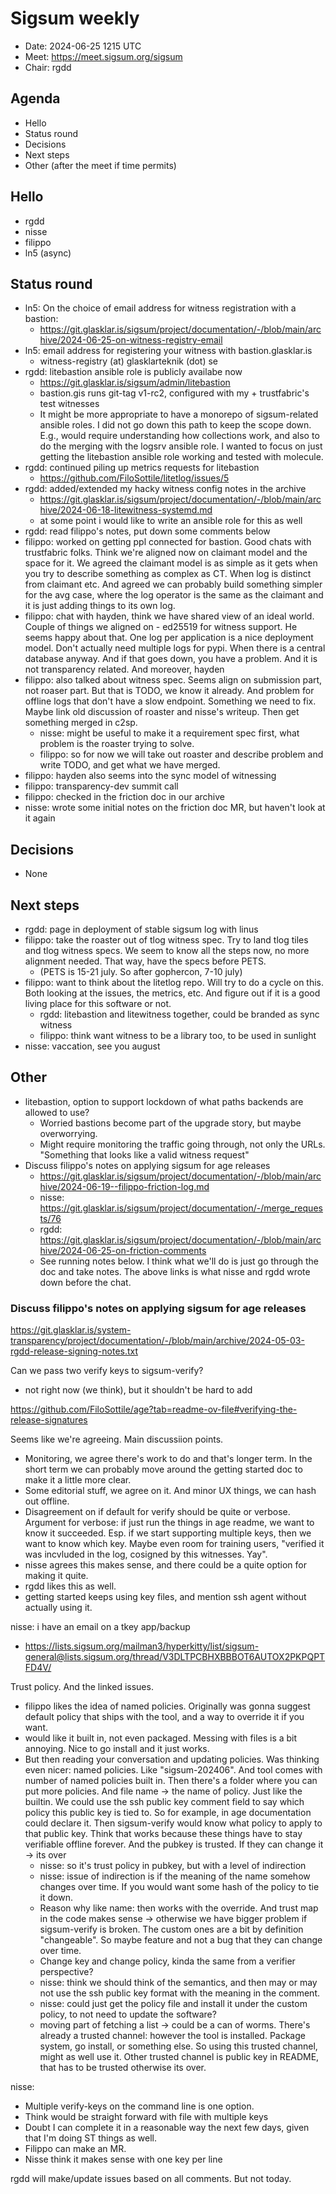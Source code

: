 # Sigsum weekly

  - Date: 2024-06-25 1215 UTC
  - Meet: https://meet.sigsum.org/sigsum
  - Chair: rgdd

## Agenda

  - Hello
  - Status round
  - Decisions
  - Next steps
  - Other (after the meet if time permits)

## Hello

  - rgdd
  - nisse
  - filippo
  - ln5 (async)

## Status round

  - ln5: On the choice of email address for witness registration with a bastion:
    - https://git.glasklar.is/sigsum/project/documentation/-/blob/main/archive/2024-06-25-on-witness-registry-email
  - ln5: email address for registering your witness with bastion.glasklar.is
    - witness-registry (at) glasklarteknik (dot) se
  - rgdd: litebastion ansible role is publicly availabe now
    - https://git.glasklar.is/sigsum/admin/litebastion
    - bastion.gis runs git-tag v1-rc2, configured with my + trustfabric's test
      witnesses
    - It might be more appropriate to have a monorepo of sigsum-related ansible
      roles. I did not go down this path to keep the scope down. E.g., would
      require understanding how collections work, and also to do the merging
      with the logsrv ansible role. I wanted to focus on just getting the
      litebastion ansible role working and tested with molecule.
  - rgdd: continued piling up metrics requests for litebastion
    - https://github.com/FiloSottile/litetlog/issues/5
  - rgdd: added/extended my hacky witness config notes in the archive
    - https://git.glasklar.is/sigsum/project/documentation/-/blob/main/archive/2024-06-18-litewitness-systemd.md
    - at some point i would like to write an ansible role for this as well
  - rgdd: read filippo's notes, put down some comments below
  - filippo: worked on getting ppl connected for bastion. Good chats with
    trustfabric folks. Think we're aligned now on claimant model and the space
    for it. We agreed the claimant model is as simple as it gets when you try to
        describe something as complex as CT. When log is distinct from claimant
        etc. And agreed we can probably build something simpler for the avg
        case, where the log operator is the same as the claimant and it is just
        adding things to its own log.
  - filippo: chat with hayden, think we have shared view of an ideal world.
    Couple of things we aligned on - ed25519 for witness support. He seems happy
    about that. One log per application is a nice deployment model. Don't
    actually need multiple logs for pypi. When there is a central database
    anyway. And if that goes down, you have a problem. And it is not
    transparency related. And moreover, hayden 
  - filippo: also talked about witness spec. Seems align on submission part, not
    roaser part. But that is TODO, we know it already. And problem for offline
    logs that don't have a slow endpoint. Something we need to fix. Maybe link
    old discussion of roaster and nisse's writeup. Then get something merged in
    c2sp.
    - nisse: might be useful to make it a requirement spec first, what problem
      is the roaster trying to solve.
    - filippo: so for now we will take out roaster and describe problem and
      write TODO, and get what we have merged.
  - filippo: hayden also seems into the sync model of witnessing
  - filippo: transparency-dev summit call
  - filippo: checked in the friction doc in our archive
  - nisse: wrote some initial notes on the friction doc MR, but haven't look at
    it again

## Decisions

  - None

## Next steps

  - rgdd: page in deployment of stable sigsum log with linus
  - filippo: take the roaster out of tlog witness spec. Try to land tlog tiles
    and tlog witness specs. We seem to know all the steps now, no more alignment
    needed. That way, have the specs before PETS.
    - (PETS is 15-21 july. So after gophercon, 7-10 july)
  - filippo: want to think about the litetlog repo. Will try to do a cycle on
    this. Both looking at the issues, the metrics, etc. And figure out if it is
    a good living place for this software or not.
    - rgdd: litebastion and litewitness together, could be branded as sync
      witness
    - filippo: think want witness to be a library too, to be used in sunlight
  - nisse: vaccation, see you august

## Other

  - litebastion, option to support lockdown of what paths backends are allowed
    to use?
    - Worried bastions become part of the upgrade story, but maybe overworrying.
    - Might require monitoring the traffic going through, not only the URLs.
      "Something that looks like a valid witness request"
  - Discuss filippo's notes on applying sigsum for age releases
    - https://git.glasklar.is/sigsum/project/documentation/-/blob/main/archive/2024-06-19--filippo-friction-log.md
    - nisse: https://git.glasklar.is/sigsum/project/documentation/-/merge_requests/76
    - rgdd: https://git.glasklar.is/sigsum/project/documentation/-/blob/main/archive/2024-06-25-on-friction-comments
    - See running notes below. I think what we'll do is just go through the doc
      and take notes. The above links is what nisse and rgdd wrote down before
      the chat.

### Discuss filippo's notes on applying sigsum for age releases

https://git.glasklar.is/system-transparency/project/documentation/-/blob/main/archive/2024-05-03-rgdd-release-signing-notes.txt

Can we pass two verify keys to sigsum-verify?
- not right now (we think), but it shouldn't be hard to add

https://github.com/FiloSottile/age?tab=readme-ov-file#verifying-the-release-signatures 

Seems like we're agreeing. Main discussiion points.
- Monitoring, we agree there's work to do and that's longer term. In the short
  term we can probably move around the getting started doc to make it a little
  more clear.
- Some editorial stuff, we agree on it. And minor UX things, we can hash out
  offline.
- Disagreement on if default for verify should be quite or verbose. Argument for
  verbose: if just run the things in age readme, we want to know it succeeded.
  Esp. if we start supporting multiple keys, then we want to know which key.
  Maybe even room for training users, "verified it was incvluded in the log,
  cosigned by this witnesses. Yay".
- nisse agrees this makes sense, and there could be a quite option for making it
  quite.
- rgdd likes this as well.
- getting started keeps using key files, and mention ssh agent without actually
  using it.

nisse: i have an email on a tkey app/backup
- https://lists.sigsum.org/mailman3/hyperkitty/list/sigsum-general@lists.sigsum.org/thread/V3DLTPCBHXBBBOT6AUTOX2PKPQPTFD4V/

Trust policy. And the linked issues.
- filippo likes the idea of named policies. Originally was gonna suggest default
  policy that ships with the tool, and a way to override it if you want.
- would like it built in, not even packaged. Messing with files is a bit
  annoying. Nice to go install and it just works.
- But then reading your conversation and updating policies. Was thinking even
  nicer: named policies. Like "sigsum-202406". And tool comes with number of
  named policies built in. Then there's a folder where you can put more
  policies. And file name -> the name of policy. Just like the builtin. We could
  use the ssh public key comment field to say which policy this public key is
  tied to. So for example, in age documentation could declare it. Then
  sigsum-verify would know what policy to apply to that public key. Think that
  works because these things have to stay verifiable offline forever. And the
  pubkey is trusted. If they can change it -> its over
  - nisse: so it's trust policy in pubkey, but with a level of indirection
  - nisse: issue of indirection is if the meaning of the name somehow changes
    over time. If you would want some hash of the policy to tie it down.
  - Reason why like name: then works with the override. And trust map in the
    code makes sense -> otherwise we have bigger problem if sigsum-verify is
    broken. The custom ones are a bit by definition "changeable". So maybe
    feature and not a bug that they can change over time.
  - Change key and change policy, kinda the same from a verifier perspective?
  - nisse: think we should think of the semantics, and then may or may not use
    the ssh public key format with the meaning in the comment.
  - nisse: could just get the policy file and install it under the custom
    policy, to not need to update the software?
  - moving part of fetching a list -> could be a can of worms. There's already a
    trusted channel: however the tool is installed. Package system, go install,
    or something else. So using this trusted channel, might as well use it.
    Other trusted channel is public key in README, that has to be trusted
    otherwise its over.

nisse:
- Multiple verify-keys on the command line is one option.
- Think would be straight forward with file with multiple keys
- Doubt I can complete it in a reasonable way the next few days, given that I'm
  doing ST things as well.
- Filippo can make an MR.
- Nisse think it makes sense with one key per line

rgdd will make/update issues based on all comments. But not today.
